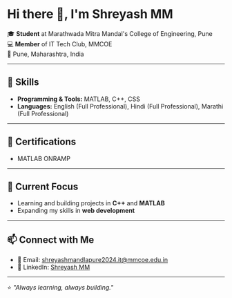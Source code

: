 # Hi there 👋, I'm Shreyash MM

🎓 **Student** at Marathwada Mitra Mandal's College of Engineering, Pune  
💻 **Member** of IT Tech Club, MMCOE  
📍 Pune, Maharashtra, India  

---

## 🔧 Skills
- **Programming & Tools:** MATLAB, C++, CSS  
- **Languages:** English (Full Professional), Hindi (Full Professional), Marathi (Full Professional)

---

## 📜 Certifications
- MATLAB ONRAMP

---

## 🌱 Current Focus
- Learning and building projects in **C++** and **MATLAB**
- Expanding my skills in **web development**

---

## 📫 Connect with Me
- 📧 Email: [shreyashmandlapure2024.it@mmcoe.edu.in](mailto:shreyashmandlapure2024.it@mmcoe.edu.in)  
- 🔗 LinkedIn: [Shreyash MM](https://www.linkedin.com/in/shreyash-mm-8a3a59328)

---

⭐️ *"Always learning, always building."*
